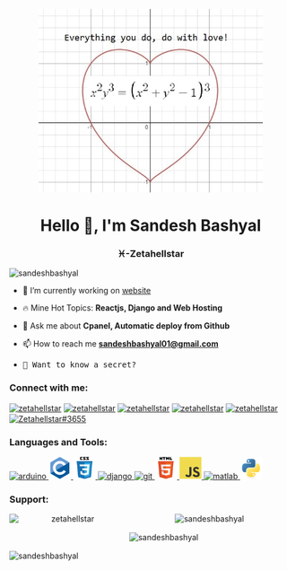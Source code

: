 <!--[![MasterHead](https://1.bp.blogspot.com/-7A4WynwLsM...)](https://rishavchanda.io) -->
<p align="center"> <img alt="heart" width="400" src="Graph.jpg"></p>

<h1 align="center">Hello 👋, I'm Sandesh Bashyal</h1>
<h3 align="center">♓-Zetahellstar</h3>

<p align="left"> <img src="https://komarev.com/ghpvc/?username=sandeshbashyal&label=Profile%20views&color=0e75b6&style=flat" alt="sandeshbashyal" /> </p>

- 🔭 I’m currently working on [website](project.lichal.com)

- 🔥 Mine Hot Topics: **Reactjs, Django and Web Hosting**

- 💬 Ask me about **Cpanel, Automatic deploy from Github**

- 📫 How to reach me **sandeshbashyal01@gmail.com**

- <kbd onClick="alert('**We both are geniuses🤯**')"> 🤫 Want to know a secret? </kbd>  

<h3 align="left">Connect with me:</h3>
<p align="left">
<a href="https://linkedin.com/in/zetahellstar" target="blank"><img align="center" src="https://raw.githubusercontent.com/rahuldkjain/github-profile-readme-generator/master/src/images/icons/Social/linked-in-alt.svg" alt="zetahellstar" height="30" width="40" /></a>
<a href="https://fb.com/zetahellstar" target="blank"><img align="center" src="https://raw.githubusercontent.com/rahuldkjain/github-profile-readme-generator/master/src/images/icons/Social/facebook.svg" alt="zetahellstar" height="30" width="40" /></a>
<a href="https://instagram.com/zetahellstar" target="blank"><img align="center" src="https://raw.githubusercontent.com/rahuldkjain/github-profile-readme-generator/master/src/images/icons/Social/instagram.svg" alt="zetahellstar" height="30" width="40" /></a>
<a href="https://www.youtube.com/c/zetahellstar" target="blank"><img align="center" src="https://raw.githubusercontent.com/rahuldkjain/github-profile-readme-generator/master/src/images/icons/Social/youtube.svg" alt="zetahellstar" height="30" width="40" /></a>
<a href="https://www.hackerrank.com/zetahellstar" target="blank"><img align="center" src="https://raw.githubusercontent.com/rahuldkjain/github-profile-readme-generator/master/src/images/icons/Social/hackerrank.svg" alt="zetahellstar" height="30" width="40" /></a>
<a href="https://discord.gg/Zetahellstar#3655" target="blank"><img align="center" src="https://raw.githubusercontent.com/rahuldkjain/github-profile-readme-generator/master/src/images/icons/Social/discord.svg" alt="Zetahellstar#3655" height="30" width="40" /></a>
</p>

<h3 align="left">Languages and Tools:</h3>
<p align="left"> <a href="https://www.arduino.cc/" target="_blank" rel="noreferrer"> <img src="https://cdn.worldvectorlogo.com/logos/arduino-1.svg" alt="arduino" width="40" height="40"/> </a> <a href="https://www.cprogramming.com/" target="_blank" rel="noreferrer"> <img src="https://raw.githubusercontent.com/devicons/devicon/master/icons/c/c-original.svg" alt="c" width="40" height="40"/> </a> <a href="https://www.w3schools.com/css/" target="_blank" rel="noreferrer"> <img src="https://raw.githubusercontent.com/devicons/devicon/master/icons/css3/css3-original-wordmark.svg" alt="css3" width="40" height="40"/> </a> <a href="https://www.djangoproject.com/" target="_blank" rel="noreferrer"> <img src="https://cdn.worldvectorlogo.com/logos/django.svg" alt="django" width="40" height="40"/> </a> <a href="https://git-scm.com/" target="_blank" rel="noreferrer"> <img src="https://www.vectorlogo.zone/logos/git-scm/git-scm-icon.svg" alt="git" width="40" height="40"/> </a> <a href="https://www.w3.org/html/" target="_blank" rel="noreferrer"> <img src="https://raw.githubusercontent.com/devicons/devicon/master/icons/html5/html5-original-wordmark.svg" alt="html5" width="40" height="40"/> </a> <a href="https://developer.mozilla.org/en-US/docs/Web/JavaScript" target="_blank" rel="noreferrer"> <img src="https://raw.githubusercontent.com/devicons/devicon/master/icons/javascript/javascript-original.svg" alt="javascript" width="40" height="40"/> </a> <a href="https://www.mathworks.com/" target="_blank" rel="noreferrer"> <img src="https://upload.wikimedia.org/wikipedia/commons/2/21/Matlab_Logo.png" alt="matlab" width="40" height="40"/> </a> <a href="https://www.python.org" target="_blank" rel="noreferrer"> <img src="https://raw.githubusercontent.com/devicons/devicon/master/icons/python/python-original.svg" alt="python" width="40" height="40"/> </a> </p>

<h3 align="left">Support:</h3><p align="center"><a href="https://www.buymeacoffee.com/zetahellstar"> <img align="left" src="https://cdn.buymeacoffee.com/buttons/v2/default-yellow.png" height="50" width="210" alt="zetahellstar" /></a></p>

<p align="center"><img src="https://github-readme-stats.vercel.app/api/top-langs?username=sandeshbashyal&show_icons=true&locale=en&layout=compact" alt="sandeshbashyal" /></p>

<p>&nbsp;<img align="center" src="https://github-readme-stats.vercel.app/api?username=sandeshbashyal&show_icons=true&locale=en" alt="sandeshbashyal" /></p>

<p><img align="center" src="https://github-readme-streak-stats.herokuapp.com/?user=sandeshbashyal&" alt="sandeshbashyal" /></p>


<!--
**SandeshBashyal/SandeshBashyal** is a ✨ _special_ ✨ repository because its `README.md` (this file) appears on your GitHub profile.

Here are some ideas to get you started:

- 🔭 I’m currently working on ...
- 🌱 I’m currently learning ...
- 👯 I’m looking to collaborate on ...
- 🤔 I’m looking for help with ...
- 💬 Ask me about ...
- 📫 How to reach me: ...
- 😄 Pronouns: ...
- ⚡ Fun fact: ...
-->
